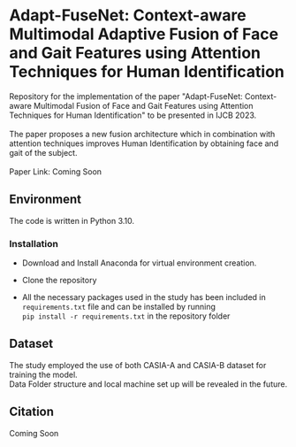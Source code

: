 # Adapt-FuseNet: Context-aware Multimodal Adaptive Fusion of Face and Gait Features using Attention Techniques for Human Identification
Repository for the implementation of the paper "Adapt-FuseNet: Context-aware Multimodal Fusion of Face and Gait Features using Attention Techniques for Human Identification" to be presented in IJCB 2023.
<br><br>The paper proposes a new fusion architecture which in combination with attention techniques improves Human Identification by obtaining face and gait of the subject.<br><br>Paper Link: Coming Soon

## Environment
The code is written in Python 3.10. 
### Installation
- Download and Install Anaconda for virtual environment creation.<br>
- Clone the repository

- All the necessary packages used in the study has been included in ```requirements.txt``` file and can be installed by running<br> ```pip install -r requirements.txt``` in the repository folder

## Dataset
The study employed the use of both CASIA-A and CASIA-B dataset for training the model.<br> Data Folder structure and local machine set up will be revealed in the future.

## Citation
Coming Soon
